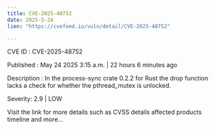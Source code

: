 ```yaml
---
title: CVE-2025-48752
date: 2025-5-24
lien: "https://cvefeed.io/vuln/detail/CVE-2025-48752"

---
```


CVE ID : CVE-2025-48752

Published :  May 24
2025
3:15 a.m. | 22 hours
6 minutes ago

Description : In the process-sync crate 0.2.2 for Rust
the drop function lacks a check for whether the pthread_mutex is unlocked.

Severity: 2.9 | LOW

Visit the link for more details
such as CVSS details
affected products
timeline
and more...
